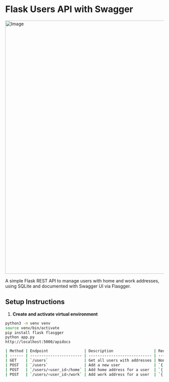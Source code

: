 # Flask Users API with Swagger

<img width="1487" height="806" alt="Image" src="https://github.com/user-attachments/assets/0b685d7e-b753-4e6f-8052-af0ad39d09b6" />

A simple Flask REST API to manage users with home and work addresses, using SQLite and documented with Swagger UI via Flasgger.

## Setup Instructions

1. **Create and activate virtual environment**

```bash
python3 -m venv venv
source venv/bin/activate
pip install flask flasgger
python app.py
http://localhost:5000/apidocs

| Method | Endpoint                | Description                  | Request Body Example                       | Example `curl` Command                                                                                                    |
| ------ | ----------------------- | ---------------------------- | ------------------------------------------ | ------------------------------------------------------------------------------------------------------------------------- |
| GET    | `/users`                | Get all users with addresses | None                                       | `curl http://localhost:5000/users`                                                                                        |
| POST   | `/users`                | Add a new user               | `{ "name": "Alice", "phone": 1234567890 }` | `curl -X POST http://localhost:5000/users -H "Content-Type: application/json" -d '{"name":"Alice","phone":1234567890}'`   |
| POST   | `/users/<user_id>/home` | Add home address for a user  | `{ "address": "123 Maple Street" }`        | `curl -X POST http://localhost:5000/users/1/home -H "Content-Type: application/json" -d '{"address":"123 Maple Street"}'` |
| POST   | `/users/<user_id>/work` | Add work address for a user  | `{ "address": "789 Work Avenue" }`         | `curl -X POST http://localhost:5000/users/1/work -H "Content-Type: application/json" -d '{"address":"789 Work Avenue"}'`  |



